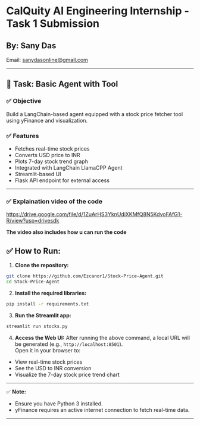 # CalQuity AI Engineering Internship - Task 1 Submission
## By: Sany Das
Email: sanydasonline@gmail.com

---


## 📌 Task: Basic Agent with Tool

### ✅ Objective
Build a LangChain-based agent equipped with a stock price fetcher tool using yFinance and visualization.

### ✅ Features
- Fetches real-time stock prices
- Converts USD price to INR
- Plots 7-day stock trend graph
- Integrated with LangChain LlamaCPP Agent
- Streamlit-based UI
- Flask API endpoint for external access

---

### ✅ Explaination video of the code
 https://drive.google.com/file/d/1ZuArHS3YknUdiXKMfQ8N5KdvoFAfG1-R/view?usp=drivesdk
  
  **The video also includes how u can run the code**


## ✅ How to Run:
1. **Clone the repository:**
```bash
git clone https://github.com/Ezcanor1/Stock-Price-Agent.git
cd Stock-Price-Agent
```

2. **Install the required libraries:**
```bash
pip install -r requirements.txt
```

3. **Run the Streamlit app:**
```bash
streamlit run stocks.py
```

4. **Access the Web UI:**
After running the above command, a local URL will be generated (e.g., `http://localhost:8501`).  
Open it in your browser to:
- View real-time stock prices
- See the USD to INR conversion
- Visualize the 7-day stock price trend chart

---

✅ **Note:**  
- Ensure you have Python 3 installed.  
- yFinance requires an active internet connection to fetch real-time data.

---
